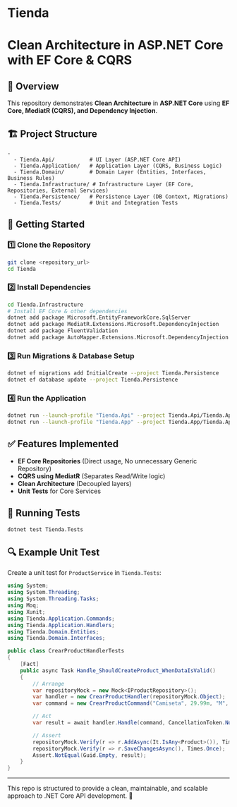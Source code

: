 # Tienda
# Clean Architecture in ASP.NET Core with EF Core & CQRS

## 📌 Overview
This repository demonstrates **Clean Architecture** in **ASP.NET Core** using **EF Core, MediatR (CQRS), and Dependency Injection**.

## 🏗️ Project Structure
```plaintext
- 
  - Tienda.Api/           # UI Layer (ASP.NET Core API)
  - Tienda.Application/   # Application Layer (CQRS, Business Logic)
  - Tienda.Domain/        # Domain Layer (Entities, Interfaces, Business Rules)
  - Tienda.Infrastructure/ # Infrastructure Layer (EF Core, Repositories, External Services)
  - Tienda.Persistence/   # Persistence Layer (DB Context, Migrations)
  - Tienda.Tests/         # Unit and Integration Tests
```

## 🚀 Getting Started
### 1️⃣ Clone the Repository
```sh
git clone <repository_url>
cd Tienda
```

### 2️⃣ Install Dependencies
```sh
cd Tienda.Infrastructure
# Install EF Core & other dependencies
dotnet add package Microsoft.EntityFrameworkCore.SqlServer
dotnet add package MediatR.Extensions.Microsoft.DependencyInjection
dotnet add package FluentValidation
dotnet add package AutoMapper.Extensions.Microsoft.DependencyInjection
```

### 3️⃣ Run Migrations & Database Setup
```sh
dotnet ef migrations add InitialCreate --project Tienda.Persistence
dotnet ef database update --project Tienda.Persistence
```

### 4️⃣ Run the Application
```sh
dotnet run --launch-profile "Tienda.Api" --project Tienda.Api/Tienda.Api.csproj
dotnet run --launch-profile "Tienda.App" --project Tienda.App/Tienda.App.csproj
```

## ✅ Features Implemented
- **EF Core Repositories** (Direct usage, No unnecessary Generic Repository)
- **CQRS using MediatR** (Separates Read/Write logic)
- **Clean Architecture** (Decoupled layers)
- **Unit Tests** for Core Services

## 🧪 Running Tests
```sh
dotnet test Tienda.Tests
```

## 🔍 Example Unit Test
Create a unit test for `ProductService` in `Tienda.Tests`:

```csharp
using System;
using System.Threading;
using System.Threading.Tasks;
using Moq;
using Xunit;
using Tienda.Application.Commands;
using Tienda.Application.Handlers;
using Tienda.Domain.Entities;
using Tienda.Domain.Interfaces;

public class CrearProductHandlerTests
{
    [Fact]
    public async Task Handle_ShouldCreateProduct_WhenDataIsValid()
    {
        // Arrange
        var repositoryMock = new Mock<IProductRepository>();
        var handler = new CrearProductHandler(repositoryMock.Object);
        var command = new CrearProductCommand("Camiseta", 29.99m, "M", "Rojo");

        // Act
        var result = await handler.Handle(command, CancellationToken.None);

        // Assert
        repositoryMock.Verify(r => r.AddAsync(It.IsAny<Product>()), Times.Once);
        repositoryMock.Verify(r => r.SaveChangesAsync(), Times.Once);
        Assert.NotEqual(Guid.Empty, result);
    }
}
```

---
This repo is structured to provide a clean, maintainable, and scalable approach to .NET Core API development. 🚀
